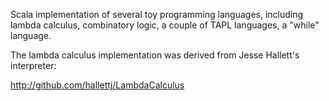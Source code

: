 Scala implementation of several toy programming languages, including lambda calculus, combinatory logic, a couple of TAPL languages, a "while" language.

The lambda calculus implementation was derived from Jesse Hallett's interpreter:

  http://github.com/hallettj/LambdaCalculus
